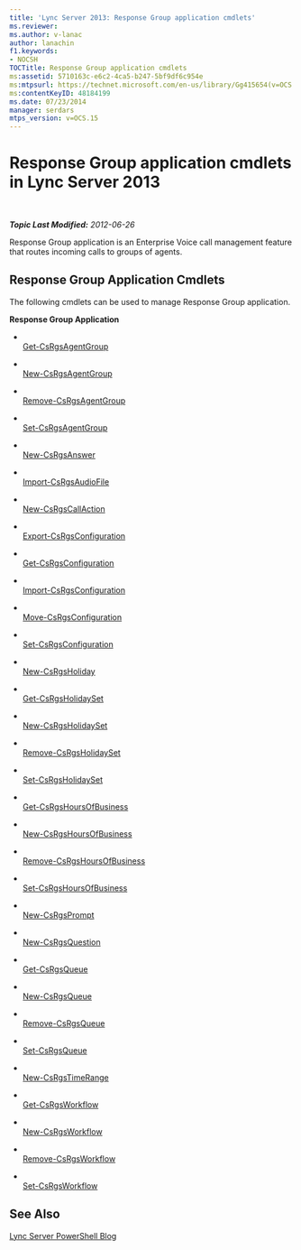 ```yaml
---
title: 'Lync Server 2013: Response Group application cmdlets'
ms.reviewer: 
ms.author: v-lanac
author: lanachin
f1.keywords:
- NOCSH
TOCTitle: Response Group application cmdlets
ms:assetid: 5710163c-e6c2-4ca5-b247-5bf9df6c954e
ms:mtpsurl: https://technet.microsoft.com/en-us/library/Gg415654(v=OCS.15)
ms:contentKeyID: 48184199
ms.date: 07/23/2014
manager: serdars
mtps_version: v=OCS.15
---
```


<div data-xmlns="http://www.w3.org/1999/xhtml">

<div class="topic" data-xmlns="http://www.w3.org/1999/xhtml" data-msxsl="urn:schemas-microsoft-com:xslt" data-cs="http://msdn.microsoft.com/en-us/">

<div data-asp="http://msdn2.microsoft.com/asp">

# Response Group application cmdlets in Lync Server 2013

</div>

<div id="mainSection">

<div id="mainBody">

<span> </span>

_**Topic Last Modified:** 2012-06-26_

Response Group application is an Enterprise Voice call management feature that routes incoming calls to groups of agents.

<div>

## Response Group Application Cmdlets

The following cmdlets can be used to manage Response Group application.

**Response Group Application**

  - <span></span>  
    [Get-CsRgsAgentGroup](https://technet.microsoft.com/en-us/library/Gg425793(v=OCS.15))

  - <span></span>  
    [New-CsRgsAgentGroup](https://technet.microsoft.com/en-us/library/Gg413065(v=OCS.15))

  - <span></span>  
    [Remove-CsRgsAgentGroup](https://technet.microsoft.com/en-us/library/Gg398969(v=OCS.15))

  - <span></span>  
    [Set-CsRgsAgentGroup](https://technet.microsoft.com/en-us/library/Gg425955(v=OCS.15))

<!-- end list -->

  - <span></span>  
    [New-CsRgsAnswer](https://technet.microsoft.com/en-us/library/Gg412812(v=OCS.15))

<!-- end list -->

  - <span></span>  
    [Import-CsRgsAudioFile](https://technet.microsoft.com/en-us/library/Gg412830(v=OCS.15))

<!-- end list -->

  - <span></span>  
    [New-CsRgsCallAction](https://technet.microsoft.com/en-us/library/Gg398136(v=OCS.15))

<!-- end list -->

  - <span></span>  
    [Export-CsRgsConfiguration](https://technet.microsoft.com/en-us/library/JJ205011(v=OCS.15))

  - <span></span>  
    [Get-CsRgsConfiguration](https://technet.microsoft.com/en-us/library/Gg412762(v=OCS.15))

  - <span></span>  
    [Import-CsRgsConfiguration](https://technet.microsoft.com/en-us/library/JJ205245(v=OCS.15))

  - <span></span>  
    [Move-CsRgsConfiguration](https://technet.microsoft.com/en-us/library/Gg398782(v=OCS.15))

  - <span></span>  
    [Set-CsRgsConfiguration](https://technet.microsoft.com/en-us/library/Gg425728(v=OCS.15))

<!-- end list -->

  - <span></span>  
    [New-CsRgsHoliday](https://technet.microsoft.com/en-us/library/Gg398075(v=OCS.15))

<!-- end list -->

  - <span></span>  
    [Get-CsRgsHolidaySet](https://technet.microsoft.com/en-us/library/Gg412983(v=OCS.15))

  - <span></span>  
    [New-CsRgsHolidaySet](https://technet.microsoft.com/en-us/library/Gg398403(v=OCS.15))

  - <span></span>  
    [Remove-CsRgsHolidaySet](https://technet.microsoft.com/en-us/library/Gg398521(v=OCS.15))

  - <span></span>  
    [Set-CsRgsHolidaySet](https://technet.microsoft.com/en-us/library/Gg398736(v=OCS.15))

<!-- end list -->

  - <span></span>  
    [Get-CsRgsHoursOfBusiness](https://technet.microsoft.com/en-us/library/Gg398284(v=OCS.15))

  - <span></span>  
    [New-CsRgsHoursOfBusiness](https://technet.microsoft.com/en-us/library/Gg398291(v=OCS.15))

  - <span></span>  
    [Remove-CsRgsHoursOfBusiness](https://technet.microsoft.com/en-us/library/Gg398568(v=OCS.15))

  - <span></span>  
    [Set-CsRgsHoursOfBusiness](https://technet.microsoft.com/en-us/library/Gg412929(v=OCS.15))

<!-- end list -->

  - <span></span>  
    [New-CsRgsPrompt](https://technet.microsoft.com/en-us/library/Gg398486(v=OCS.15))

<!-- end list -->

  - <span></span>  
    [New-CsRgsQuestion](https://technet.microsoft.com/en-us/library/Gg398186(v=OCS.15))

<!-- end list -->

  - <span></span>  
    [Get-CsRgsQueue](https://technet.microsoft.com/en-us/library/Gg412759(v=OCS.15))

  - <span></span>  
    [New-CsRgsQueue](https://technet.microsoft.com/en-us/library/Gg398989(v=OCS.15))

  - <span></span>  
    [Remove-CsRgsQueue](https://technet.microsoft.com/en-us/library/Gg398576(v=OCS.15))

  - <span></span>  
    [Set-CsRgsQueue](https://technet.microsoft.com/en-us/library/Gg412947(v=OCS.15))

<!-- end list -->

  - <span></span>  
    [New-CsRgsTimeRange](https://technet.microsoft.com/en-us/library/Gg399040(v=OCS.15))

<!-- end list -->

  - <span></span>  
    [Get-CsRgsWorkflow](https://technet.microsoft.com/en-us/library/Gg425766(v=OCS.15))

  - <span></span>  
    [New-CsRgsWorkflow](https://technet.microsoft.com/en-us/library/Gg398246(v=OCS.15))

  - <span></span>  
    [Remove-CsRgsWorkflow](https://technet.microsoft.com/en-us/library/Gg398765(v=OCS.15))

  - <span></span>  
    [Set-CsRgsWorkflow](https://technet.microsoft.com/en-us/library/Gg425845(v=OCS.15))

</div>

<div>

## See Also


[Lync Server PowerShell Blog](http://go.microsoft.com/fwlink/p/?linkid=203150)  
  

</div>

</div>

<span> </span>

</div>

</div>

</div>

